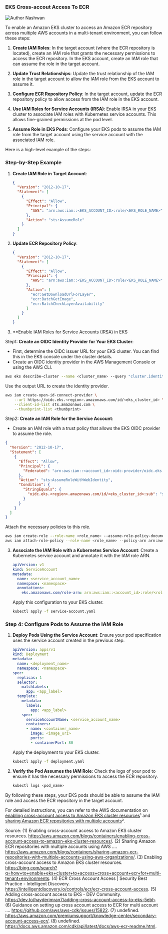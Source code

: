 ### EKS Cross-accout Access To ECR

![Author Nashwan](https://img.shields.io/badge/Author-Nashwan%20Mustafa-orange.svg?style=flat-square)

To enable an Amazon EKS cluster to access an Amazon ECR repository across multiple AWS accounts in a multi-tenant environment, you can follow these steps:

1. **Create IAM Roles**:
   In the target account (where the ECR repository is located), create an IAM role that grants the necessary permissions to access the ECR repository.
   In the EKS account, create an IAM role that can assume the role in the target account.

2. **Update Trust Relationships**:
   Update the trust relationship of the IAM role in the target account to allow the IAM role from the EKS account to assume it.

3. **Configure ECR Repository Policy**:
   In the target account, update the ECR repository policy to allow access from the IAM role in the EKS account.

4. **Use IAM Roles for Service Accounts (IRSA)**:
   Enable IRSA in your EKS cluster to associate IAM roles with Kubernetes service accounts. This allows fine-grained permissions at the pod level.

5. **Assume Role in EKS Pods**:
   Configure your EKS pods to assume the IAM role from the target account using the service account with the associated IAM role.

Here is a high-level example of the steps:

### Step-by-Step Example

1. **Create IAM Role in Target Account**:
   ```json
   {
     "Version": "2012-10-17",
     "Statement": [
       {
         "Effect": "Allow",
         "Principal": {
           "AWS": "arn:aws:iam::<EKS_ACCOUNT_ID>:role/<EKS_ROLE_NAME>"
         },
         "Action": "sts:AssumeRole"
       }
     ]
   }
   ```

2. **Update ECR Repository Policy**:
   ```json
   {
     "Version": "2012-10-17",
     "Statement": [
       {
         "Effect": "Allow",
         "Principal": {
           "AWS": "arn:aws:iam::<EKS_ACCOUNT_ID>:role/<EKS_ROLE_NAME>"
         },
         "Action": [
           "ecr:GetDownloadUrlForLayer",
           "ecr:BatchGetImage",
           "ecr:BatchCheckLayerAvailability"
         ]
       }
     ]
   }
   ```

3. **Enable IAM Roles for Service Accounts (IRSA) in EKS

 Step1: **Create an OIDC Identity Provider for Your EKS Cluster**:
   - First, determine the OIDC issuer URL for your EKS cluster. You can find this in the EKS console under the cluster details.
   - Create an OIDC identity provider in the AWS Management Console or using the AWS CLI.

   ```sh
   aws eks describe-cluster --name <cluster_name> --query "cluster.identity.oidc.issuer" --output text
   ```

   Use the output URL to create the identity provider.

   ```sh
   aws iam create-open-id-connect-provider \
       --url https://oidc.eks.<region>.amazonaws.com/id/<eks_cluster_id> \
       --client-id-list sts.amazonaws.com \
       --thumbprint-list <thumbprint>
   ```

Step2: **Create an IAM Role for the Service Account**:
   - Create an IAM role with a trust policy that allows the EKS OIDC provider to assume the role.

   ```json
   {
     "Version": "2012-10-17",
     "Statement": [
       {
         "Effect": "Allow",
         "Principal": {
           "Federated": "arn:aws:iam::<account_id>:oidc-provider/oidc.eks.<region>.amazonaws.com/id/<eks_cluster_id>"
         },
         "Action": "sts:AssumeRoleWithWebIdentity",
         "Condition": {
           "StringEquals": {
             "oidc.eks.<region>.amazonaws.com/id/<eks_cluster_id>:sub": "system:serviceaccount:<namespace>:<service_account_name>"
           }
         }
       }
     ]
   }
   ```

   Attach the necessary policies to this role.

   ```sh
   aws iam create-role --role-name <role_name> --assume-role-policy-document file://trust-policy.json
   aws iam attach-role-policy --role-name <role_name> --policy-arn arn:aws:iam::aws:policy/AmazonEC2ContainerRegistryReadOnly
   ```

3. **Associate the IAM Role with a Kubernetes Service Account**:
   Create a Kubernetes service account and annotate it with the IAM role ARN.

   ```yaml
   apiVersion: v1
   kind: ServiceAccount
   metadata:
     name: <service_account_name>
     namespace: <namespace>
     annotations:
       eks.amazonaws.com/role-arn: arn:aws:iam::<account_id>:role/<role_name>
   ```

   Apply this configuration to your EKS cluster.

   ```sh
   kubectl apply -f service-account.yaml
   ```

### Step 4: Configure Pods to Assume the IAM Role

1. **Deploy Pods Using the Service Account**:
   Ensure your pod specification uses the service account created in the previous step.

   ```yaml
   apiVersion: apps/v1
   kind: Deployment
   metadata:
     name: <deployment_name>
     namespace: <namespace>
   spec:
     replicas: 1
     selector:
       matchLabels:
         app: <app_label>
     template:
       metadata:
         labels:
           app: <app_label>
       spec:
         serviceAccountName: <service_account_name>
         containers:
         - name: <container_name>
           image: <image_uri>
           ports:
           - containerPort: 80
   ```

   Apply the deployment to your EKS cluster.

   ```sh
   kubectl apply -f deployment.yaml
   ```

2. **Verify the Pod Assumes the IAM Role**:
   Check the logs of your pod to ensure it has the necessary permissions to access the ECR repository.

   ```sh
   kubectl logs <pod_name>
   ```

By following these steps, your EKS pods should be able to assume the IAM role and access the ECR repository in the target account.


For detailed instructions, you can refer to the AWS documentation on [enabling cross-account access to Amazon EKS cluster resources](https://aws.amazon.com/blogs/containers/enabling-cross-account-access-to-amazon-eks-cluster-resources/)¹ and [sharing Amazon ECR repositories with multiple accounts](https://aws.amazon.com/blogs/containers/sharing-amazon-ecr-repositories-with-multiple-accounts-using-aws-organizations/)².


Source:
(1) Enabling cross-account access to Amazon EKS cluster resources. https://aws.amazon.com/blogs/containers/enabling-cross-account-access-to-amazon-eks-cluster-resources/.
(2) Sharing Amazon ECR repositories with multiple accounts using AWS .... https://aws.amazon.com/blogs/containers/sharing-amazon-ecr-repositories-with-multiple-accounts-using-aws-organizations/.
(3) Enabling cross-account access to Amazon EKS cluster resources. https://bing.com/search?q=how+to+enable+eks+cluster+to+access+cross+account+ecr+for+multi-tenant+environments.
(4) ECR Cross Account Access | Security Best Practice - Intelligent Discovery. https://intelligentdiscovery.io/controls/ecr/ecr-cross-account-access.
(5) Adding cross-account access to EKS - DEV Community. https://dev.to/hayderimran7/adding-cross-account-access-to-eks-5ebh.
(6) Guidance on setting up cross account access to ECR for multi account .... https://github.com/aws/aws-cdk/issues/15822.
(7) undefined. https://aws.amazon.com/premiumsupport/knowledge-center/secondary-account-access-ecr/.
(8) undefined. https://docs.aws.amazon.com/cdk/api/latest/docs/aws-ecr-readme.html.